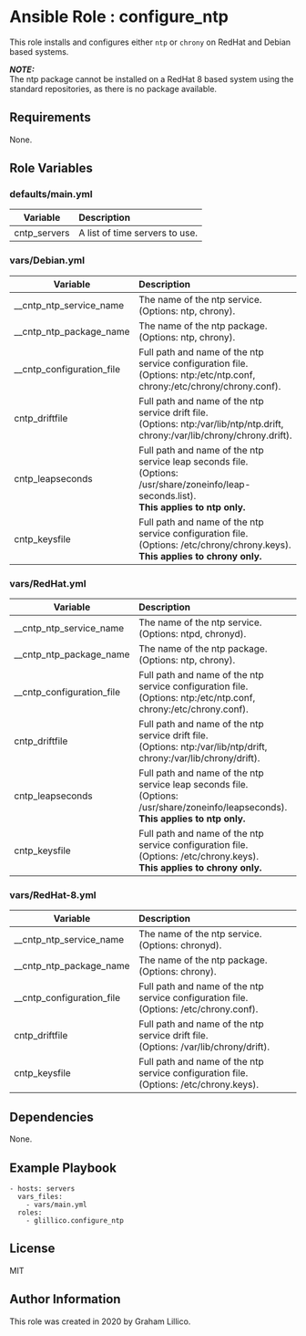 # Ansible Role : configure_ntp

This role installs and configures either `ntp` or `chrony` on RedHat and Debian based systems.

***NOTE:***<br>
The ntp package cannot be installed on a RedHat 8 based system using the standard repositories, as there is no package available.

## Requirements

None.

## Role Variables

### defaults/main.yml
|Variable|Description|
|---|:---|
|cntp_servers|A list of time servers to use.|

### vars/Debian.yml
|Variable|Description|
|---|:---|
|__cntp_ntp_service_name|The name of the ntp service.<br>(Options: ntp, chrony).|
|__cntp_ntp_package_name|The name of the ntp package.<br>(Options: ntp, chrony).|
|__cntp_configuration_file|Full path and name of the ntp service configuration file.<br>(Options: ntp:/etc/ntp.conf, chrony:/etc/chrony/chrony.conf).|
|cntp_driftfile|Full path and name of the ntp service drift file.<br>(Options: ntp:/var/lib/ntp/ntp.drift, chrony:/var/lib/chrony/chrony.drift).|
|cntp_leapseconds|Full path and name of the ntp service leap seconds file.<br>(Options: /usr/share/zoneinfo/leap-seconds.list).<br>**This applies to ntp only.**|
|cntp_keysfile|Full path and name of the ntp service configuration file.<br>(Options: /etc/chrony/chrony.keys).<br>**This applies to chrony only.**|

### vars/RedHat.yml
|Variable|Description|
|---|:---|
|__cntp_ntp_service_name|The name of the ntp service.<br>(Options: ntpd, chronyd).|
|__cntp_ntp_package_name|The name of the ntp package.<br>(Options: ntp, chrony).|
|__cntp_configuration_file|Full path and name of the ntp service configuration file.<br>(Options: ntp:/etc/ntp.conf, chrony:/etc/chrony.conf).|
|cntp_driftfile|Full path and name of the ntp service drift file.<br>(Options: ntp:/var/lib/ntp/drift, chrony:/var/lib/chrony/drift).|
|cntp_leapseconds|Full path and name of the ntp service leap seconds file.<br>(Options: /usr/share/zoneinfo/leapseconds).<br>**This applies to ntp only.**|
|cntp_keysfile|Full path and name of the ntp service configuration file.<br>(Options: /etc/chrony.keys).<br>**This applies to chrony only.**|

### vars/RedHat-8.yml
|Variable|Description|
|---|:---|
|__cntp_ntp_service_name|The name of the ntp service.<br>(Options: chronyd).|
|__cntp_ntp_package_name|The name of the ntp package.<br>(Options: chrony).|
|__cntp_configuration_file|Full path and name of the ntp service configuration file.<br>(Options: /etc/chrony.conf).|
|cntp_driftfile|Full path and name of the ntp service drift file.<br>(Options: /var/lib/chrony/drift).|
|cntp_keysfile|Full path and name of the ntp service configuration file.<br>(Options: /etc/chrony.keys).|

## Dependencies

None.

## Example Playbook

    - hosts: servers
      vars_files:
        - vars/main.yml
      roles:
        - glillico.configure_ntp

## License

MIT

## Author Information

This role was created in 2020 by Graham Lillico.

